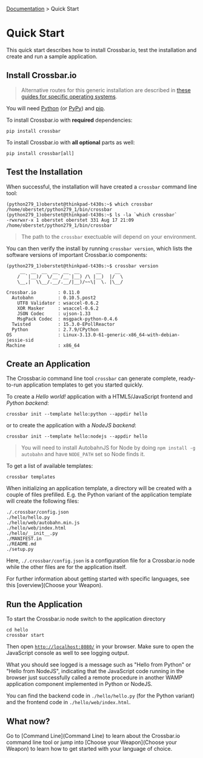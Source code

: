[Documentation](.) > Quick Start

# Quick Start

This quick start describes how to install Crossbar.io, test the installation and create and run a sample application.


## Install Crossbar.io

> Alternative routes for this generic installation are described in [these guides for specific operating systems](Local-Installation).

You will need [Python](http://python.org) (or [PyPy](http://pypy.org/)) and [pip](https://pip.pypa.io/).

To install Crossbar.io with **required** dependencies:

    pip install crossbar

To install Crossbar.io with **all optional** parts as well:

    pip install crossbar[all]


## Test the Installation

When successful, the installation will have created a `crossbar` command line tool:

```console
(python279_1)oberstet@thinkpad-t430s:~$ which crossbar
/home/oberstet/python279_1/bin/crossbar
(python279_1)oberstet@thinkpad-t430s:~$ ls -la `which crossbar`
-rwxrwxr-x 1 oberstet oberstet 331 Aug 17 21:09 /home/oberstet/python279_1/bin/crossbar
```

> The path to the `crossbar` exectuable will depend on your environment.

You can then verify the install by running `crossbar version`, which lists the software versions of important Crossbar.io components:

```console
(python279_1)oberstet@thinkpad-t430s:~$ crossbar version
     __  __  __  __  __  __      __     __
    /  `|__)/  \/__`/__`|__) /\ |__)  |/  \
    \__,|  \\__/.__/.__/|__)/~~\|  \. |\__/

Crossbar.io        : 0.11.0
  Autobahn         : 0.10.5.post2
    UTF8 Validator : wsaccel-0.6.2
    XOR Masker     : wsaccel-0.6.2
    JSON Codec     : ujson-1.33
    MsgPack Codec  : msgpack-python-0.4.6
  Twisted          : 15.3.0-EPollReactor
  Python           : 2.7.9/CPython
OS                 : Linux-3.13.0-61-generic-x86_64-with-debian-jessie-sid
Machine            : x86_64
```

## Create an Application

The Crossbar.io command line tool `crossbar` can generate complete, ready-to-run application templates to get you started quickly.

To create a *Hello world!* application with a HTML5/JavaScript frontend and *Python backend*:

    crossbar init --template hello:python --appdir hello

or to create the application with a *NodeJS backend*:

    crossbar init --template hello:nodejs --appdir hello

> You will need to install AutobahnJS for Node by doing `npm install -g autobahn` and have `NODE_PATH` set so Node finds it.

To get a list of available templates:

    crossbar templates

When initializing an application template, a directory will be created with a couple of files prefilled. E.g. the Python variant of the application template will create the following files:

```text
./.crossbar/config.json
./hello/hello.py
./hello/web/autobahn.min.js
./hello/web/index.html
./hello/__init__.py
./MANIFEST.in
./README.md
./setup.py
```

Here, `./.crossbar/config.json` is a configuration file for a Crossbar.io node while the other files are for the application itself.

For further information about getting started with specific languages, see this [overview](Choose your Weapon).


## Run the Application

To start the Crossbar.io node switch to the application directory

    cd hello
    crossbar start

Then open [`http://localhost:8080/`](http://localhost:8080/) in your browser. Make sure to open the JavaScript console as well to see logging output.

What you should see logged is a message such as "Hello from Python" or "Hello from NodeJS", indicating that the JavaScript code running in the browser just successfully called a remote procedure in another WAMP application component implemented in Python or NodeJS.

You can find the backend code in `./hello/hello.py` (for the Python variant) and the frontend code in `./hello/web/index.html`.


## What now?

Go to [Command Line](Command Line) to learn about the Crossbar.io command line tool or jump into [Choose your Weapon](Choose your Weapon) to learn how to get started with your language of choice.
